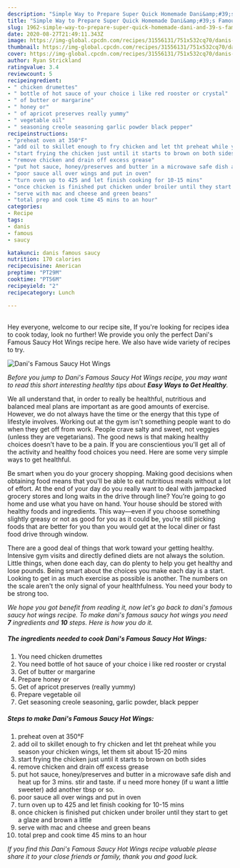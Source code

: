 ```yaml
---
description: "Simple Way to Prepare Super Quick Homemade Dani&amp;#39;s Famous Saucy Hot Wings"
title: "Simple Way to Prepare Super Quick Homemade Dani&amp;#39;s Famous Saucy Hot Wings"
slug: 1962-simple-way-to-prepare-super-quick-homemade-dani-and-39-s-famous-saucy-hot-wings
date: 2020-08-27T21:49:11.343Z
image: https://img-global.cpcdn.com/recipes/31556131/751x532cq70/danis-famous-saucy-hot-wings-recipe-main-photo.jpg
thumbnail: https://img-global.cpcdn.com/recipes/31556131/751x532cq70/danis-famous-saucy-hot-wings-recipe-main-photo.jpg
cover: https://img-global.cpcdn.com/recipes/31556131/751x532cq70/danis-famous-saucy-hot-wings-recipe-main-photo.jpg
author: Ryan Strickland
ratingvalue: 3.4
reviewcount: 5
recipeingredient:
- " chicken drumettes"
- " bottle of hot sauce of your choice i like red rooster or crystal"
- " of butter or margarine"
- " honey or"
- " of apricot preserves really yummy"
- " vegetable oil"
- " seasoning creole seasoning garlic powder black pepper"
recipeinstructions:
- "preheat oven at 350°F"
- "add oil to skillet enough to fry chicken and let tht preheat while you season your chicken wings, let them sit about 15-20 mins"
- "start frying the chicken just until it starts to brown on both sides"
- "remove chicken and drain off excess grease"
- "put hot sauce, honey/preserves and butter in a microwave safe dish and heat up for 3 mins. stir and taste. if u need more honey (if u want a little sweeter) add another tbsp or so."
- "poor sauce all over wings and put in oven"
- "turn oven up to 425 and let finish cooking for 10-15 mins"
- "once chicken is finished put chicken under broiler until they start to get a glaze and brown a little"
- "serve with mac and cheese and green beans"
- "total prep and cook time 45 mins to an hour"
categories:
- Recipe
tags:
- danis
- famous
- saucy

katakunci: danis famous saucy 
nutrition: 170 calories
recipecuisine: American
preptime: "PT29M"
cooktime: "PT56M"
recipeyield: "2"
recipecategory: Lunch

---
```

<br>
Hey everyone, welcome to our recipe site, If you're looking for recipes idea to cook today, look no further! We provide you only the perfect Dani&#39;s Famous Saucy Hot Wings recipe here. We also have wide variety of recipes to try.
<br>


![Dani&#39;s Famous Saucy Hot Wings](https://img-global.cpcdn.com/recipes/31556131/751x532cq70/danis-famous-saucy-hot-wings-recipe-main-photo.jpg)

<i>Before you jump to Dani&#39;s Famous Saucy Hot Wings recipe, you may want to read this short interesting healthy tips about <strong>Easy Ways to Get Healthy</strong>.</i>

We all understand that, in order to really be healthful, nutritious and balanced meal plans are important as are good amounts of exercise. However, we do not always have the time or the energy that this type of lifestyle involves. Working out at the gym isn't something people want to do when they get off from work. People crave salty and sweet, not veggies (unless they are vegetarians). The good news is that making healthy choices doesn’t have to be a pain. If you are conscientious you'll get all of the activity and healthy food choices you need. Here are some very simple ways to get healthful.

Be smart when you do your grocery shopping. Making good decisions when obtaining food means that you'll be able to eat nutritious meals without a lot of effort. At the end of your day do you really want to deal with jampacked grocery stores and long waits in the drive through line? You’re going to go home and use what you have on hand. Your house should be stored with healthy foods and ingredients. This way—even if you choose something slightly greasy or not as good for you as it could be, you’re still picking foods that are better for you than you would get at the local diner or fast food drive through window.

There are a good deal of things that work toward your getting healthy. Intensive gym visits and directly defined diets are not always the solution. Little things, when done each day, can do plenty to help you get healthy and lose pounds. Being smart about the choices you make each day is a start. Looking to get in as much exercise as possible is another. The numbers on the scale aren't the only signal of your healthfulness. You need your body to be strong too. 


<i>We hope you got benefit from reading it, now let's go back to dani&#39;s famous saucy hot wings recipe. To make dani&#39;s famous saucy hot wings you need <strong>7</strong> ingredients and <strong>10</strong> steps. Here is how you do it.
</i>

##### The ingredients needed to cook Dani&#39;s Famous Saucy Hot Wings:

1. You need  chicken drumettes
1. You need  bottle of hot sauce of your choice i like red rooster or crystal
1. Get  of butter or margarine
1. Prepare  honey or
1. Get  of apricot preserves (really yummy)
1. Prepare  vegetable oil
1. Get  seasoning creole seasoning, garlic powder, black pepper


##### Steps to make Dani&#39;s Famous Saucy Hot Wings:

1. preheat oven at 350°F
1. add oil to skillet enough to fry chicken and let tht preheat while you season your chicken wings, let them sit about 15-20 mins
1. start frying the chicken just until it starts to brown on both sides
1. remove chicken and drain off excess grease
1. put hot sauce, honey/preserves and butter in a microwave safe dish and heat up for 3 mins. stir and taste. if u need more honey (if u want a little sweeter) add another tbsp or so.
1. poor sauce all over wings and put in oven
1. turn oven up to 425 and let finish cooking for 10-15 mins
1. once chicken is finished put chicken under broiler until they start to get a glaze and brown a little
1. serve with mac and cheese and green beans
1. total prep and cook time 45 mins to an hour


<i>If you find this Dani&#39;s Famous Saucy Hot Wings recipe valuable please share it to your close friends or family, thank you and good luck.</i>
